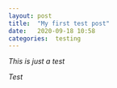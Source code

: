 ```yaml
---
layout: post
title:  "My first test post"
date:   2020-09-18 10:58
categories:  testing
---
```


*This is just a test*

_Test_